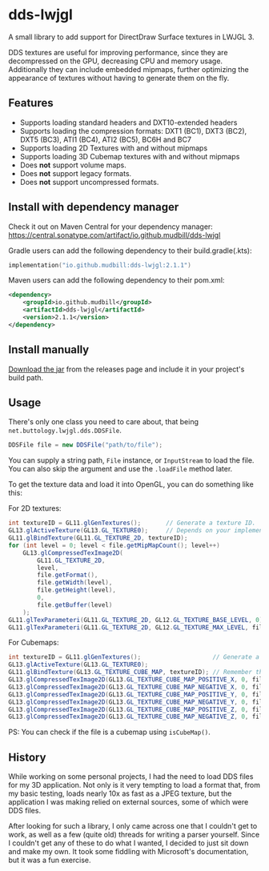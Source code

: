 # dds-lwjgl

A small library to add support for DirectDraw Surface textures in LWJGL 3. 

DDS textures are useful for improving performance, since they are decompressed on the GPU, decreasing CPU and memory usage.
Additionally they can include embedded mipmaps, further optimizing the appearance of textures without having to generate them on the fly.

## Features

* Supports loading standard headers and DXT10-extended headers
* Supports loading the compression formats: DXT1 (BC1), DXT3 (BC2), DXT5 (BC3), ATI1 (BC4), ATI2 (BC5), BC6H and BC7
* Supports loading 2D Textures with and without mipmaps
* Supports loading 3D Cubemap textures with and without mipmaps
* Does **not** support volume maps.
* Does **not** support legacy formats.
* Does **not** support uncompressed formats.

## Install with dependency manager

Check it out on Maven Central for your dependency manager: https://central.sonatype.com/artifact/io.github.mudbill/dds-lwjgl

Gradle users can add the following dependency to their build.gradle(.kts):

```kotlin
implementation("io.github.mudbill:dds-lwjgl:2.1.1")
```

Maven users can add the following dependency to their pom.xml:

```xml
<dependency>
    <groupId>io.github.mudbill</groupId>
    <artifactId>dds-lwjgl</artifactId>
    <version>2.1.1</version>
</dependency>
```

## Install manually

[Download the jar](https://github.com/Mudbill/dds-lwjgl/releases) from the releases page and include it in your project's build path.

## Usage

There's only one class you need to care about, that being `net.buttology.lwjgl.dds.DDSFile`.

```java
DDSFile file = new DDSFile("path/to/file");
```

You can supply a string path, `File` instance, or `InputStream` to load the file.
You can also skip the argument and use the `.loadFile` method later.

To get the texture data and load it into OpenGL, you can do something like this:

For 2D textures:
```java
int textureID = GL11.glGenTextures();       // Generate a texture ID.
GL13.glActiveTexture(GL13.GL_TEXTURE0);     // Depends on your implementation
GL11.glBindTexture(GL11.GL_TEXTURE_2D, textureID);
for (int level = 0; level < file.getMipMapCount(); level++)
    GL13.glCompressedTexImage2D(
    	GL11.GL_TEXTURE_2D, 
    	level, 
    	file.getFormat(), 
    	file.getWidth(level), 
    	file.getHeight(level), 
    	0, 
    	file.getBuffer(level)
    );
GL11.glTexParameteri(GL11.GL_TEXTURE_2D, GL12.GL_TEXTURE_BASE_LEVEL, 0);
GL11.glTexParameteri(GL11.GL_TEXTURE_2D, GL12.GL_TEXTURE_MAX_LEVEL, file.getMipMapCount() - 1);
```

For Cubemaps:
```java
int textureID = GL11.glGenTextures();                    // Generate a texture ID.
GL13.glActiveTexture(GL13.GL_TEXTURE0);
GL11.glBindTexture(GL13.GL_TEXTURE_CUBE_MAP, textureID); // Remember this setting.
GL13.glCompressedTexImage2D(GL13.GL_TEXTURE_CUBE_MAP_POSITIVE_X, 0, file.getFormat(), file.getWidth(), file.getHeight(), 0, file.getCubeMapPositiveX());
GL13.glCompressedTexImage2D(GL13.GL_TEXTURE_CUBE_MAP_NEGATIVE_X, 0, file.getFormat(), file.getWidth(), file.getHeight(), 0, file.getCubeMapNegativeX());
GL13.glCompressedTexImage2D(GL13.GL_TEXTURE_CUBE_MAP_POSITIVE_Y, 0, file.getFormat(), file.getWidth(), file.getHeight(), 0, file.getCubeMapPositiveY());
GL13.glCompressedTexImage2D(GL13.GL_TEXTURE_CUBE_MAP_NEGATIVE_Y, 0, file.getFormat(), file.getWidth(), file.getHeight(), 0, file.getCubeMapNegativeY());
GL13.glCompressedTexImage2D(GL13.GL_TEXTURE_CUBE_MAP_POSITIVE_Z, 0, file.getFormat(), file.getWidth(), file.getHeight(), 0, file.getCubeMapPositiveZ());
GL13.glCompressedTexImage2D(GL13.GL_TEXTURE_CUBE_MAP_NEGATIVE_Z, 0, file.getFormat(), file.getWidth(), file.getHeight(), 0, file.getCubeMapNegativeZ());
```

PS: You can check if the file is a cubemap using `isCubeMap()`.

## History

While working on some personal projects, I had the need to load DDS files for my 3D application. Not only is it very tempting to load a format that, from my basic testing, loads nearly 10x as fast as a JPEG texture, but the application I was making relied on external sources, some of which were DDS files.

After looking for such a library, I only came across one that I couldn't get to work, as well as a few (quite old) threads for writing a parser yourself. Since I couldn't get any of these to do what I wanted, I decided to just sit down and make my own. It took some fiddling with Microsoft's documentation, but it was a fun exercise.
